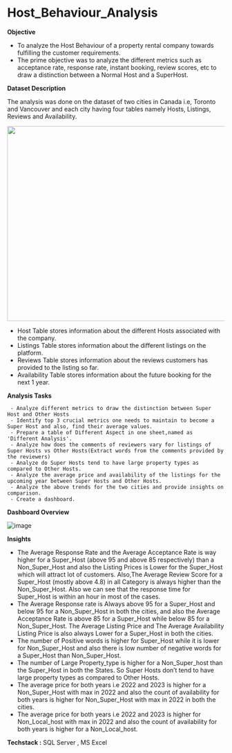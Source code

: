 # Host_Behaviour_Analysis


**Objective**

- To analyze the Host Behaviour of a property rental company towards fulfilling the customer requirements.
- The prime objective was to analyze the different metrics such as acceptance rate, response rate, instant booking, review scores, etc to draw a distinction between a Normal Host and a SuperHost.

**Dataset Description**

The analysis was done on the dataset of two cities in Canada i.e, Toronto and Vancouver and each city having four tables namely Hosts, Listings, Reviews and Availability.
<p align="center"> <a target="_blank" rel="noopener noreferrer" href="#"><img width="700" height="450" src="https://user-images.githubusercontent.com/108783182/190851874-cd2920a7-b5c7-466e-af68-90923d93851e.png" height="175px"/></a>
     
- Host Table stores information about the different Hosts associated with the company.
- Listings Table stores information about the different listings on the platform.
- Reviews Table stores information about the reviews customers has provided to the listing so far.
- Availability Table stores information about the future booking for the next 1 year.


**Analysis Tasks**

     - Analyze different metrics to draw the distinction between Super Host and Other Hosts
     - Identify top 3 crucial metrics one needs to maintain to become a Super Host and also, find their average values.
     - Prepare a table of Different Aspect in one sheet,named as 'Different Analysis'.
     - Analyze how does the comments of reviewers vary for listings of Super Hosts vs Other Hosts(Extract words from the comments provided by the reviewers)
     - Analyze do Super Hosts tend to have large property types as compared to Other Hosts.
     - Analyze the average price and availability of the listings for the upcoming year between Super Hosts and Other Hosts.
     - Analyze the above trends for the two cities and provide insights on comparison.
     - Create a dashboard.
       
**Dashboard Overview**

![image](https://user-images.githubusercontent.com/108783182/190852845-60529912-8a5d-4f0b-8ce1-f310c25b9716.png)

**Insights**
- The Average Response Rate and the Average Acceptance Rate is way higher for a Super_Host (above 95 and above 85 respectively) than a Non_Super_Host and also the Listing Prices is Lower for the Super_Host which will attract lot of customers. Also,The Average Review Score for a Super_Host (mostly above 4.8) in all Category is always higher than the Non_Super_Host. Also we can see that the response time for Super_Host is within an hour in most of the cases.
- The Average Response rate is Always above 95 for a Super_Host and below 95 for a Non_Super_Host in both the cities, and also the Average Acceptance Rate is above 85 for a Super_Host while below 85 for a Non_Super_Host. The Average Listing Price and The Average Availability Listing Price is also always Lower for a Super_Host in both the cities.
- The number of Positive words is higher for Super_Host while it is lower for Non_Super_Host and also there is low number of negative words for a Super_Host than Non_Super_Host.
- The number of Large Property_type is higher for a Non_Super_host than the Super_Host in both the States. So Super Hosts don’t tend to have large property types as compared to Other Hosts.
- The average price for both years i.e 2022 and 2023 is higher for a Non_Super_Host with max in 2022 and also the count of availability for both years is higher for Non_Super_Host with max in 2022 in both the cities.
- The average price for both years i.e 2022 and 2023 is higher for Non_Local_host with max in 2022 and also the count of availability for both years is higher for a Non_Local_host.





**Techstack :**
SQL Server , MS Excel


